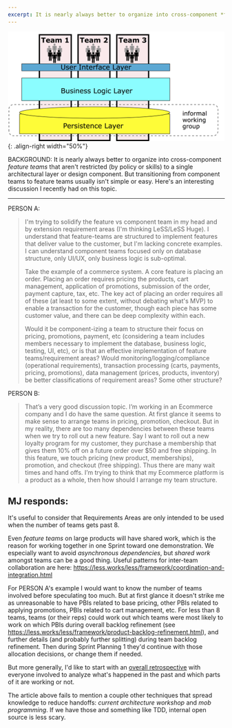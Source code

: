 ```yaml
---
excerpt: It is nearly always better to organize into cross-component *feature teams* that aren't restricted (by policy or skills) to a single architectural layer or design component. But transitioning from component teams to feature teams usually isn't simple or easy.  Here's an interesting discussion I recently had on this topic.
---
```



![Feature Teams](/assets/images/feature-teams.png){: .align-right width="50%"}

BACKGROUND: It is nearly always better to organize into cross-component *feature teams* that aren't
restricted (by policy or skills) to a single architectural layer or design component. But transitioning
from component teams to feature teams usually isn't simple or easy.  Here's an interesting discussion
I recently had on this topic.

----

PERSON A:
> I'm trying to solidify the feature vs component team in my head and by extension requirement areas (I'm thinking LeSS/LeSS Huge). I understand that feature-teams are structured to implement features that deliver value to the customer, but I'm lacking concrete examples. I can understand component teams focused only on database structure, only UI/UX, only business logic is sub-optimal.
> 
> Take the example of a commerce system. A core feature is placing an order. Placing an order requires pricing the products, cart management, application of promotions, submission of the order, payment capture, tax, etc. The key act of placing an order requires all of these (at least to some extent, without debating what's MVP) to enable a transaction for the customer, though each piece has some customer value, and there can be deep complexity within each.
>
> Would it be component-izing a team to structure their focus on pricing, promotions, payment, etc (considering a team includes members necessary to implement the database, business logic, testing, UI, etc), or is that an effective implementation of feature teams/requirement areas? Would monitoring/logging/compliance (operational requirements), transaction processing (carts, payments, pricing, promotions), data management (prices, products, inventory) be better classifications of requirement areas? Some other structure?

PERSON B:
> That’s a very good discussion topic. I’m working in an Ecommerce company and I do have the same question.
> At first glance it seems to make sense to arrange teams in pricing, promotion, checkout.
> But in my reality, there are too many dependencies between these teams when we try to roll out a new feature.
> Say I want to roll out a new loyalty program for my customer, they purchase a membership that gives them 10% off on a future order over $50 and free shipping.
> In this feature, we touch pricing (new product, memberships), promotion, and checkout (free shipping).
> Thus there are many wait times and hand offs.
> I’m trying to think that my Ecommerce platform is a product as a whole, then how should I arrange my team structure.

## MJ responds:

It's useful to consider that Requirements Areas are only intended to be used when the number of teams gets past 8.

Even *feature teams* on large products will have shared work, which is the reason for working together in one Sprint toward one demonstration.  We especially want to avoid *asynchronous dependencies*, but *shared work* amongst teams can be a good thing.  Useful patterns for inter-team collaboration are here: <https://less.works/less/framework/coordination-and-integration.html>

For PERSON A's example I would want to know the number of teams involved before speculating too much.  But at first glance it doesn't strike me as unreasonable to have PBIs related to base pricing, other PBIs related to applying promotions, PBIs related to cart management, etc.  For less than 8 teams, teams (or their reps) could work out which teams were most likely to work on which PBIs during overall backlog refinement (see <https://less.works/less/framework/product-backlog-refinement.html>), and further details (and probably further splitting) during team backlog refinement.  Then during Sprint Planning 1 they'd continue with those allocation decisions, or change them if needed.

But more generally, I'd like to start with an [overall retrospective](https://less.works/less/framework/overall-retrospective.html) with everyone involved to analyze what's happened in the past and which parts of it are working or not.

The article above fails to mention a couple other techniques that spread knowledge to reduce handoffs: *current architecture workshop* and *mob programming*.  If we have those and something like TDD, internal open source is less scary.
